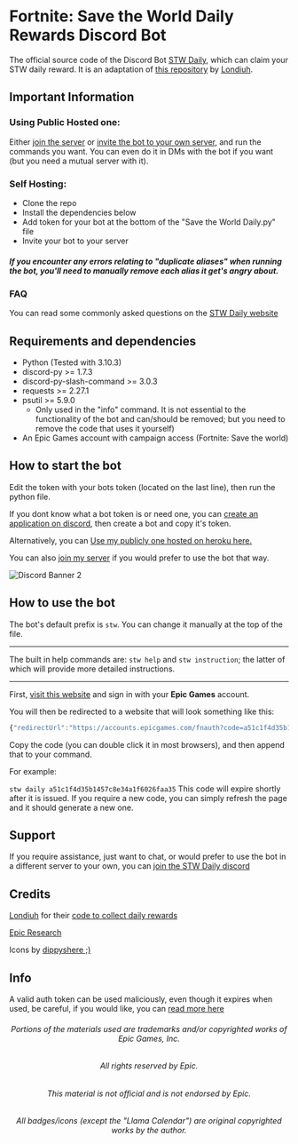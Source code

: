 # Fortnite: Save the World Daily Rewards Discord Bot

The official source code of the Discord Bot [STW Daily](https://discord.com/api/oauth2/authorize?client_id=757776996418715651&permissions=2147797056&scope=bot%20applications.commands), which can claim your STW daily reward. It is an adaptation of [this repository](https://github.com/Londiuh/fstwrc) by [Londiuh](https://github.com/Londiuh/).

## Important Information
### Using Public Hosted one:
Either [join the server](https://discord.gg/Mt7SgUu) or [invite the bot to your own server](https://discord.com/api/oauth2/authorize?client_id=757776996418715651&permissions=2147797056&scope=bot%20applications.commands), and run the commands you want. You can even do it in DMs with the bot if you want (but you need a mutual server with it).

### Self Hosting:
 - Clone the repo
 - Install the dependencies below
 - Add token for your bot at the bottom of the "Save the World Daily.py" file
 - Invite your bot to your server
##### If you encounter any errors relating to "duplicate aliases" when running the bot, you'll need to manually remove each alias it get's angry about. 

### FAQ
You can read some commonly asked questions on the [STW Daily website](https://sites.google.com/view/stwdaily/docs/frequently-asked-questions)

## Requirements and dependencies
* Python (Tested with 3.10.3)
* discord-py >= 1.7.3
* discord-py-slash-command >= 3.0.3
* requests >= 2.27.1
* psutil >= 5.9.0 
  * Only used in the "info" command. It is not essential to the functionality of the bot and can/should be removed; but you need to remove the code that uses it yourself)
* An Epic Games account with campaign access (Fortnite: Save the world)

## How to start the bot
Edit the token with your bots token (located on the last line), then run the python file.

If you dont know what a bot token is or need one, you can [create an application on discord](https://discord.com/developers/applications), then create a bot and copy it's token.

Alternatively, you can [Use my publicly one hosted on heroku here.](https://discord.com/api/oauth2/authorize?client_id=757776996418715651&permissions=2147797056&scope=bot%20applications.commands)

You can also [join my server](https://discord.gg/Mt7SgUu) if you would prefer to use the bot that way.

![Discord Banner 2](https://discordapp.com/api/guilds/757765475823517851/widget.png?style=banner2)

## How to use the bot
The bot's default prefix is ``stw``. You can change it manually at the top of the file.

---
The built in help commands are: ``stw help`` and ``stw instruction``; the latter of which will provide more detailed instructions.

---
First, [visit this website](https://www.epicgames.com/id/logout?redirectUrl=https%3A%2F%2Fwww.epicgames.com%2Fid%2Flogin%3FredirectUrl%3Dhttps%253A%252F%252Fwww.epicgames.com%252Fid%252Fapi%252Fredirect%253FclientId%253Dec684b8c687f479fadea3cb2ad83f5c6%2526responseType%253Dcode) and sign in with your **Epic Games** account.

You will then be redirected to a website that will look something like this:

```js
{"redirectUrl":"https://accounts.epicgames.com/fnauth?code=a51c1f4d35b1457c8e34a1f6026faa35","sid":null}
```

Copy the code (you can double click it in most browsers), and then append that to your command.

For example:

``stw daily a51c1f4d35b1457c8e34a1f6026faa35``
This code will expire shortly after it is issued. If you require a new code, you can simply refresh the page and it should generate a new one.

## Support
If you require assistance, just want to chat, or would prefer to use the bot in a different server to your own, you can [join the STW Daily discord](https://discord.gg/Mt7SgUu)

## Credits
[Londiuh](https://github.com/Londiuh) for their [code to collect daily rewards](https://github.com/Londiuh/fstwrc)

[Epic Research](https://github.com/MixV2/EpicResearch/)

Icons by [dippyshere ;)](https://github.com/dippyshere)

## Info
A valid auth token can be used maliciously, even though it expires when used, be careful, if you would like, you can [read more here](https://sites.google.com/view/stwdaily/docs/frequently-asked-questions) 

###### <p align=center> Portions of the materials used are trademarks and/or copyrighted works of Epic Games, Inc. </p>
###### <p align=center> All rights reserved by Epic. </p>
###### <p align=center> This material is not official and is not endorsed by Epic. </p>
###### <p align=center> All badges/icons (except the "Llama Calendar") are original copyrighted works by the author. </p>
